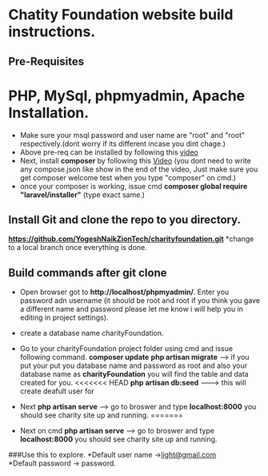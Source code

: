 # Chatity Foundation website build instructions.

## Pre-Requisites

# PHP, MySql, phpmyadmin, Apache Installation.
* Make sure your msql password and user name are "root" and "root" respectively.(dont worry if its different incase you dint chage.)
* Above pre-req can be installed by following this <a href="https://www.youtube.com/watch?v=dfly7eNym4Y">video<a/>
* Next, install **composer** by following this <a href="https://www.youtube.com/watch?v=ZocYVPP3nQY">Video</a> (you dont need to write any compose.json like show in the end of the video, Just make sure you get composer welcome test when you type "composer" on cmd.)
* once your composer is working, issue cmd **composer global require "laravel/installer"** (type exact same.)

## Install Git and clone the repo to you directory.
**https://github.com/YogeshNaikZionTech/charityfoundation.git**
*change to a local branch once everything is done.


## Build commands after git clone
* Open browser got to **http://localhost/phpmyadmin/**. Enter you password adn username (it should be root and root if you think you gave a different name and password please let me know i will help you in editing in project settings).
* create a database name charityFoundation.
* Go to your charityFoundation project folder using cmd and issue following command.
**composer update**
**php artisan migrate** --> if you put your put you database name and password as root and also your database name as **charityFoundation** you will find the table and data created for you.
<<<<<<< HEAD
**php artisan db:seed** ---> this will create deafult user for 
* Next **php artisan serve** --> go to broswer and type **localhost:8000** you should see charity site up and running.
=======
 
* Next on cmd **php artisan serve** --> go to broswer and type **localhost:8000** you should see charity site up and running.
    


###Use this to explore.
*Default user name ->light@gmail.com<br>
*Default password -> password.



